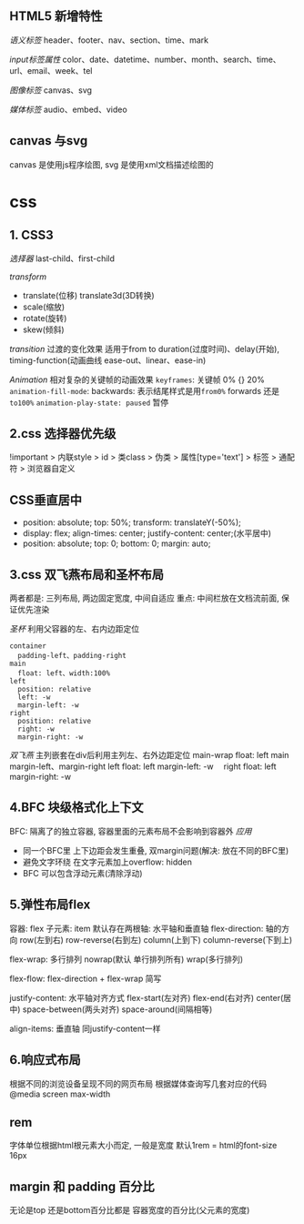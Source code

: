 ## HTML5 新增特性
  *语义标签*
    header、footer、nav、section、time、mark
  
  *input标签属性*
    color、date、datetime、number、month、search、time、url、email、week、tel

  *图像标签*
    canvas、svg
  
  *媒体标签*
    audio、embed、video

## canvas 与svg
  canvas 是使用js程序绘图, 
  svg 是使用xml文档描述绘图的
    
# css

## 1. CSS3
  *选择器*
  last-child、first-child

  
  *transform*
  - translate(位移) translate3d(3D转换)
  - scale(缩放)
  - rotate(旋转)
  - skew(倾斜)

  *transition*
    过渡的变化效果 适用于from to
    duration(过度时间)、delay(开始), timing-function(动画曲线 ease-out、linear、ease-in)

  *Animation*
  相对复杂的关键帧的动画效果
  `keyframes`: 关键帧 0% {} 20% 
  `animation-fill-mode`: backwards: 表示结尾样式是用`from0%` forwards 还是 `to100%` 
  `animation-play-state: paused` 暂停

## 2.css 选择器优先级
!important > 内联style > id > 类class > 伪类 > 属性[type='text'] > 标签 > 通配符 > 浏览器自定义

## CSS垂直居中
   - position: absolute; top: 50%; transform: translateY(-50%);
   - display: flex; align-times: center; justify-content: center;(水平居中)
   - position: absolute; top: 0; bottom: 0; margin: auto;

## 3.css 双飞燕布局和圣杯布局
  两者都是: 三列布局, 两边固定宽度, 中间自适应
  重点: 中间栏放在文档流前面, 保证优先渲染

  *圣杯*
    利用父容器的左、右内边距定位

    container 
      padding-left、padding-right
    main
      float: left、width:100%
    left
      position: relative
      left: -w
      margin-left: -w
    right
      position: relative
      right: -w
      margin-right: -w

  *双飞燕*
    主列嵌套在div后利用主列左、右外边距定位
    main-wrap
      float: left
    main
      margin-left、margin-right
    left
      float: left
      margin-left: -w　
    right
      float: left
      margin-right: -w
    
## 4.BFC 块级格式化上下文
  BFC: 隔离了的独立容器, 容器里面的元素布局不会影响到容器外
  *应用*
  - 同一个BFC里 上下边距会发生重叠, 双margin问题(解决: 放在不同的BFC里)
  - 避免文字环绕 在文字元素加上overflow: hidden
  - BFC 可以包含浮动元素(清除浮动)

## 5.弹性布局flex
  容器: flex
  子元素: item
  默认存在两根轴: 水平轴和垂直轴
  flex-direction: 轴的方向 
    row(左到右) row-reverse(右到左)
    column(上到下) column-reverse(下到上)
  
  flex-wrap: 多行排列
    nowrap(默认 单行排列所有)
    wrap(多行排列)

  flex-flow: flex-direction + flex-wrap 简写

  justify-content: 水平轴对齐方式
    flex-start(左对齐)
    flex-end(右对齐)
    center(居中)
    space-between(两头对齐)
    space-around(间隔相等)

  align-items: 垂直轴
    同justify-content一样

## 6.响应式布局
  根据不同的浏览设备呈现不同的网页布局
  根据媒体查询写几套对应的代码
  @media screen max-width

## rem
  字体单位根据html根元素大小而定, 一般是宽度
  默认1rem = html的font-size 16px

## margin 和 padding 百分比
  无论是top 还是bottom百分比都是
  容器宽度的百分比(父元素的宽度)